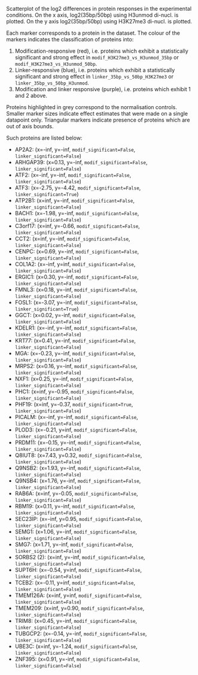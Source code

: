 
Scatterplot of the log2 differences in protein responses in the experimental conditions.
On the x axis, log2(35bp/50bp) using H3unmod di-nucl. is plotted. On the y axis log2(35bp/50bp) using H3K27me3 di-nucl. is plotted.

Each marker corresponds to a protein in the dataset. The colour of the markers indicates the classification of proteins into:

1. Modification-responsive (red), i.e. proteins which exhibit a statistically significant and strong effect in `modif_H3K27me3_vs_H3unmod_35bp` or `modif_H3K27me3_vs_H3unmod_50bp`.
2. Linker-responsive (blue), i.e. proteins which exhibit a statistically significant and strong effect in `linker_35bp_vs_50bp_H3K27me3` or `linker_35bp_vs_50bp_H3unmod`.
3. Modification and linker responsive (purple), i.e. proteins which exhibit 1 and 2 above.

Proteins highlighted in grey correspond to the normalisation controls.
Smaller marker sizes indicate effect estimates that were made on a single datapoint only.
Triangular markers indicate presence of proteins which are out of axis bounds.

Such proteins are listed below:

   - AP2A2: (x=-inf, y=-inf, `modif_significant=False`, `linker_significant=False`)
   - ARHGAP39: (x=0.13, y=-inf, `modif_significant=False`, `linker_significant=False`)
   - ATF2: (x=-inf, y=-inf, `modif_significant=False`, `linker_significant=False`)
   - ATF3: (x=-2.75, y=-4.42, `modif_significant=False`, `linker_significant=True`)
   - ATP2B1: (x=inf, y=-inf, `modif_significant=False`, `linker_significant=False`)
   - BACH1: (x=-1.98, y=-inf, `modif_significant=False`, `linker_significant=False`)
   - C3orf17: (x=inf, y=-0.66, `modif_significant=False`, `linker_significant=False`)
   - CCT2: (x=inf, y=-inf, `modif_significant=False`, `linker_significant=False`)
   - CENPC: (x=0.69, y=-inf, `modif_significant=False`, `linker_significant=False`)
   - COL1A2: (x=-inf, y=inf, `modif_significant=False`, `linker_significant=False`)
   - ERGIC1: (x=0.30, y=-inf, `modif_significant=False`, `linker_significant=False`)
   - FMNL3: (x=0.18, y=-inf, `modif_significant=False`, `linker_significant=False`)
   - FOSL1: (x=-3.07, y=-inf, `modif_significant=False`, `linker_significant=True`)
   - GGCT: (x=0.02, y=-inf, `modif_significant=False`, `linker_significant=False`)
   - KDELR1: (x=-inf, y=-inf, `modif_significant=False`, `linker_significant=False`)
   - KRT77: (x=0.41, y=-inf, `modif_significant=False`, `linker_significant=False`)
   - MGA: (x=-0.23, y=-inf, `modif_significant=False`, `linker_significant=False`)
   - MRPS2: (x=0.16, y=-inf, `modif_significant=False`, `linker_significant=False`)
   - NXF1: (x=0.25, y=-inf, `modif_significant=False`, `linker_significant=False`)
   - PHC1: (x=inf, y=-0.95, `modif_significant=False`, `linker_significant=False`)
   - PHF19: (x=inf, y=-0.37, `modif_significant=True`, `linker_significant=False`)
   - PICALM: (x=-inf, y=-inf, `modif_significant=False`, `linker_significant=False`)
   - PLOD3: (x=-0.21, y=inf, `modif_significant=False`, `linker_significant=False`)
   - PRDM11: (x=-0.15, y=-inf, `modif_significant=False`, `linker_significant=False`)
   - Q8IUT8: (x=7.43, y=0.32, `modif_significant=False`, `linker_significant=False`)
   - Q9NSB2: (x=1.93, y=-inf, `modif_significant=False`, `linker_significant=False`)
   - Q9NSB4: (x=1.76, y=-inf, `modif_significant=False`, `linker_significant=False`)
   - RAB6A: (x=inf, y=-0.05, `modif_significant=False`, `linker_significant=False`)
   - RBM19: (x=0.11, y=-inf, `modif_significant=False`, `linker_significant=False`)
   - SEC23IP: (x=-inf, y=0.95, `modif_significant=False`, `linker_significant=False`)
   - SEMG1: (x=1.06, y=-inf, `modif_significant=False`, `linker_significant=False`)
   - SMG7: (x=1.71, y=-inf, `modif_significant=False`, `linker_significant=False`)
   - SORBS2 (2): (x=inf, y=-inf, `modif_significant=False`, `linker_significant=False`)
   - SUPT6H: (x=-0.54, y=inf, `modif_significant=False`, `linker_significant=False`)
   - TCEB2: (x=-0.11, y=inf, `modif_significant=False`, `linker_significant=False`)
   - TMEM126A: (x=inf, y=inf, `modif_significant=False`, `linker_significant=False`)
   - TMEM209: (x=inf, y=0.90, `modif_significant=False`, `linker_significant=False`)
   - TRIM8: (x=0.45, y=-inf, `modif_significant=False`, `linker_significant=False`)
   - TUBGCP2: (x=-0.14, y=-inf, `modif_significant=False`, `linker_significant=False`)
   - UBE3C: (x=inf, y=-1.24, `modif_significant=False`, `linker_significant=False`)
   - ZNF395: (x=0.91, y=-inf, `modif_significant=False`, `linker_significant=False`)
        